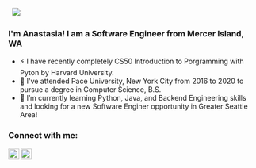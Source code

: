 <a href="https://sourcerer.io/ag10946n"><img src="https://img.shields.io/badge/Python-400%20commits-orange.svg" alt=""></a>
<a href="https://sourcerer.io/ag10946n"><img src="https://img.shields.io/badge/Java-80%20commits-orange.svg" alt=""></a>
![](https://komarev.com/ghpvc/?username=ag10946n&color=green)  
### I'm Anastasia! I am a Software Engineer from Mercer Island, WA
- ⚡ I have recently completely CS50 Introduction to Porgramming with Pyton by Harvard University.        
- 🔭 I've attended Pace University, New York City from 2016 to 2020 to pursue a degree in Computer Science, B.S.
- 🌱 I’m currently learning Python, Java, and Backend Engineering skills and looking for a new Software Enginer opportunity in Greater Seattle Area!
       
### Connect with me:    
   
[<img align="left" alt="ag10946n | LinkedIn" width="22px" src="https://cdn.jsdelivr.net/npm/simple-icons@v3/icons/linkedin.svg" />](https://www.linkedin.com/in/anastasiakarunos/) 
[<img align="left" alt="ag10946n | LinkedIn" width="22px" src="https://cdn.jsdelivr.net/npm/simple-icons@v3/icons/gmail.svg" />](mailto:ag10946n@gmail.com?subject=[GitHub]%20Source%20Han%20Sans)
<br /> 

